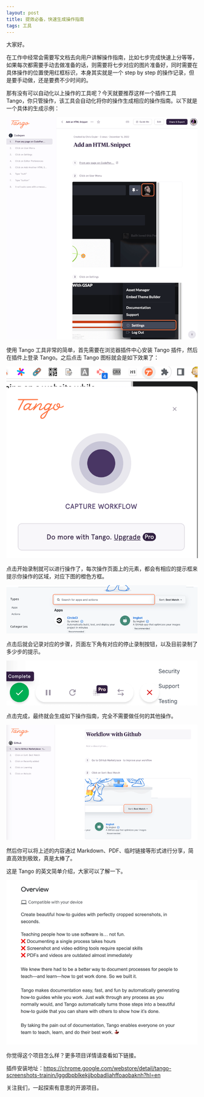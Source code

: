 ```yaml
---
layout: post
title: 提效必备，快速生成操作指南
tags: 工具
---
```


大家好。

在工作中经常会需要写文档去向用户讲解操作指南，比如七步完成快速上分等等，如果每次都需要手动去做准备的话，则需要将七步对应的图片准备好，同时需要在具体操作的位置使用红框标识，本身其实就是一个 step by step 的操作记录，但是要手动做，还是要费不少时间的。

那有没有可以自动化以上操作的工具呢？今天就要推荐这样一个插件工具 Tango，你只管操作，该工具会自动化将你的操作生成相应的操作指南。以下就是一个具体的生成示例：

 ![image-20230102001453530](https://raw.githubusercontent.com/ZhuPeng/pic/master/images/compress_image-20230102001453530.png)

使用 Tango 工具非常的简单，首先需要在浏览器插件中心安装 Tango 插件，然后在插件上登录 Tango。之后点击 Tango 图标就会是如下效果了：

![image-20230102001800864](https://raw.githubusercontent.com/ZhuPeng/pic/master/images/compress_image-20230102001800864.png)

点击开始录制就可以进行操作了，每次操作页面上的元素，都会有相应的提示框来提示你操作的区域，对应下图的橙色方框。

![image-20230102001942261](https://raw.githubusercontent.com/ZhuPeng/pic/master/images/compress_image-20230102001942261.png)

点击后就会记录对应的步骤，页面左下角有对应的停止录制按钮，以及目前录制了多少步的提示。

![image-20230102002104495](https://raw.githubusercontent.com/ZhuPeng/pic/master/images/compress_image-20230102002104495.png)

点击完成，最终就会生成如下操作指南，完全不需要做任何的其他操作。

![image-20230102002240014](https://raw.githubusercontent.com/ZhuPeng/pic/master/images/compress_image-20230102002240014.png)

然后你可以将上述的内容通过 Markdown、PDF、临时链接等形式进行分享，简直高效到极致，真是太棒了。

这是 Tango 的英文简单介绍，大家可以了解一下。

![image-20230102002519436](https://raw.githubusercontent.com/ZhuPeng/pic/master/images/compress_image-20230102002519436.png)

你觉得这个项目怎么样？更多项目详情请查看如下链接。

插件安装地址：https://chrome.google.com/webstore/detail/tango-screenshots-trainin/lggdbpblkekjjbobadliahffoaobaknh?hl=en


关注我们，一起探索有意思的开源项目。
